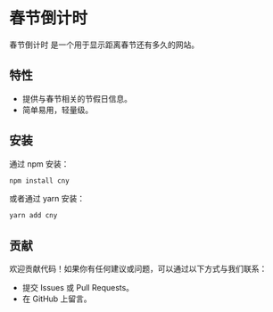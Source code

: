 # 春节倒计时

春节倒计时 是一个用于显示距离春节还有多久的网站。

## 特性

- 提供与春节相关的节假日信息。
- 简单易用，轻量级。

## 安装

通过 npm 安装：

```bash
npm install cny
```

或者通过 yarn 安装：

```bash
yarn add cny
```

## 贡献

欢迎贡献代码！如果你有任何建议或问题，可以通过以下方式与我们联系：

- 提交 Issues 或 Pull Requests。
- 在 GitHub 上留言。
